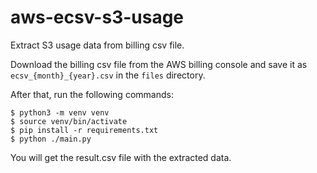 # aws-ecsv-s3-usage

Extract S3 usage data from billing csv file.


Download the billing csv file from the AWS billing console and save it as `ecsv_{month}_{year}.csv` in the `files` directory.

After that, run the following commands:

```
$ python3 -m venv venv
$ source venv/bin/activate
$ pip install -r requirements.txt
$ python ./main.py
```

You will get the result.csv file with the extracted data.

